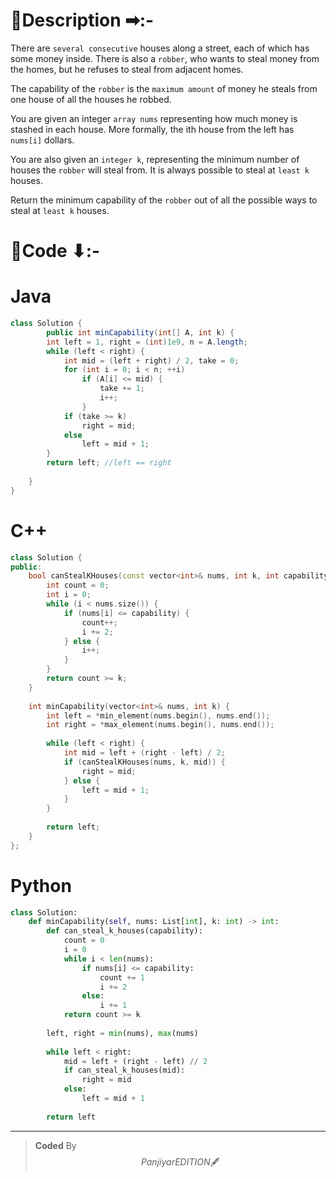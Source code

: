 # 📍Description ➡:-
<!-- Describe your first thoughts on how to solve this problem. -->
There are `several consecutive` houses along a street, each of which has some money inside. There is also a `robber`, who wants to steal money from the homes, but he refuses to steal from adjacent homes.

The capability of the `robber` is the `maximum amount` of money he steals from one house of all the houses he robbed.

You are given an integer `array nums` representing how much money is stashed in each house. More formally, the ith house from the left has `nums[i]` dollars.

You are also given an `integer k`, representing the minimum number of houses the `robber` will steal from. It is always possible to steal at `least k` houses.

Return the minimum capability of the `robber` out of all the possible ways to steal at `least k` houses. 


# 📝Code ⬇:-


# Java
```java []
class Solution {
        public int minCapability(int[] A, int k) {
        int left = 1, right = (int)1e9, n = A.length;
        while (left < right) {
            int mid = (left + right) / 2, take = 0;
            for (int i = 0; i < n; ++i)
                if (A[i] <= mid) {
                    take += 1;
                    i++;
                }
            if (take >= k)
                right = mid;
            else
                left = mid + 1;
        }
        return left; //left == right
       
    }
}

```

# C++
``` cpp []
class Solution {
public:
    bool canStealKHouses(const vector<int>& nums, int k, int capability) {
        int count = 0;
        int i = 0;
        while (i < nums.size()) {
            if (nums[i] <= capability) {
                count++;
                i += 2; 
            } else {
                i++;
            }
        }
        return count >= k;
    }
    
    int minCapability(vector<int>& nums, int k) {
        int left = *min_element(nums.begin(), nums.end());
        int right = *max_element(nums.begin(), nums.end());
        
        while (left < right) {
            int mid = left + (right - left) / 2;
            if (canStealKHouses(nums, k, mid)) {
                right = mid;
            } else {
                left = mid + 1;
            }
        }
        
        return left;
    }
};
```

# Python
``` python []
class Solution:
    def minCapability(self, nums: List[int], k: int) -> int:
        def can_steal_k_houses(capability):
            count = 0
            i = 0
            while i < len(nums):
                if nums[i] <= capability:
                    count += 1
                    i += 2 
                else:
                    i += 1
            return count >= k
        
        left, right = min(nums), max(nums)
        
        while left < right:
            mid = left + (right - left) // 2
            if can_steal_k_houses(mid):
                right = mid
            else:
                left = mid + 1
                
        return left      
```

---

>    **Coded** By $$Panjiyar EDITION 🖋  $$

               
